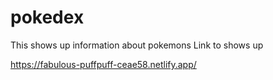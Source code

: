 # pokedex
 This shows up information about pokemons
Link to shows up

https://fabulous-puffpuff-ceae58.netlify.app/
